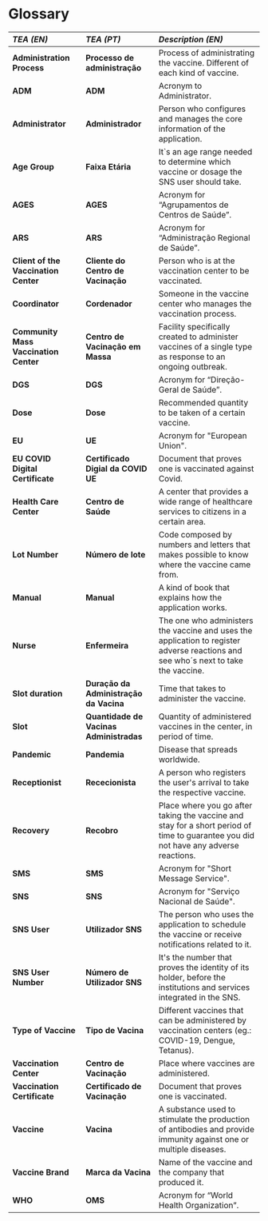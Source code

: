 # Glossary


| **_TEA (EN)_**| **_TEA (PT)_** |**_Description (EN)_**                                           |                                       
|:------------------------|:------------------------|:----------------------------------------------------------------|
| **Administration Process** | **Processo de administração** |Process of administrating the vaccine. Different of each kind of vaccine.  |
| **ADM** | **ADM** |Acronym to Administrator.|
| **Administrator** | **Administrador** | Person who configures and manages the core information of the application. |
| **Age Group** | **Faixa Etária** | It`s an age range needed to determine which vaccine or dosage the SNS user should take. |
| **AGES**| **AGES** | Acronym for “Agrupamentos de Centros de Saúde”.  |
| **ARS** | **ARS** | Acronym for “Administração Regional de Saúde”. | 
| **Client of the Vaccination Center** | **Cliente do Centro de Vacinação** |Person who is at the vaccination center to be vaccinated. |
| **Coordinator**| **Cordenador** | Someone in the vaccine center who manages the vaccination process.|
| **Community Mass Vaccination Center**| **Centro de Vacinação em Massa** | Facility specifically created to administer vaccines of a single type as response to an ongoing outbreak. |
| **DGS** | **DGS** |Acronym for “Direção-Geral de Saúde”. |
| **Dose** | **Dose** |Recommended quantity to be taken of a certain vaccine. |
| **EU** | **UE** |Acronym for "European Union". |
| **EU COVID Digital Certificate** | **Certificado Digial da COVID UE** | Document that proves one is vaccinated against Covid.  |
| **Health Care Center** |  **Centro de Saúde** |A center that provides a wide range of healthcare services to citizens in a certain area. |
| **Lot Number** |  **Número de lote** |Code composed by numbers and letters that makes possible to know where the vaccine came from. |
| **Manual** |  **Manual** |A kind of book that explains how the application works. |
| **Nurse** |  **Enfermeira** |The one who administers the vaccine and uses the application to register adverse reactions and see who´s next to take the vaccine.  |
| **Slot duration** |  **Duração da Administração da Vacina** | Time that takes to administer the vaccine. |
| **Slot** |   **Quantidade de Vacinas Administradas** | Quantity of administered vaccines in the center, in period of time. |
| **Pandemic** |  **Pandemia** |Disease that spreads worldwide. |
| **Receptionist** |  **Rececionista** |A person who registers the user's arrival to take the respective vaccine. |
| **Recovery** |  **Recobro** |Place where you go after taking the vaccine and stay for a short period of time to guarantee you did not have any adverse reactions.  |
| **SMS** | **SMS** |Acronym for "Short Message Service". |
| **SNS** | **SNS** |Acronym for "Serviço Nacional de Saúde". |
| **SNS User** | **Utilizador SNS** |The person who uses the application to schedule the vaccine or receive notifications related to it.   |
| **SNS User Number** | **Número de Utilizador SNS** |It's the number that proves the identity of its holder, before the institutions and services integrated in the SNS. |
| **Type of Vaccine** | **Tipo de Vacina** |Different vaccines that can be administered by vaccination centers (eg.: COVID-19, Dengue, Tetanus). |
| **Vaccination Center** | **Centro de Vacinação** |Place where vaccines are administered.|
| **Vaccination Certificate** | **Certificado de Vacinação** |Document that proves one is vaccinated. |
| **Vaccine** | **Vacina** |A substance used to stimulate the production of antibodies and provide immunity against one or multiple diseases. |
| **Vaccine Brand** | **Marca da Vacina** |Name of the vaccine and the company that produced it.|
| **WHO** | **OMS** |Acronym for “World Health Organization”.  |
